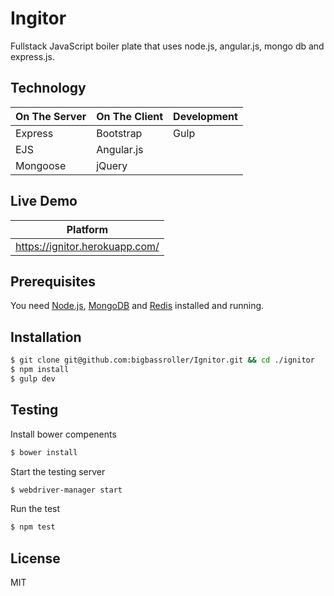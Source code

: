 Ingitor
=============

Fullstack JavaScript boiler plate that uses node.js, angular.js, mongo db and express.js.


Technology
------------

| On The Server | On The Client  | Development |
| ------------- | -------------- | ----------- |
| Express       | Bootstrap      | Gulp        |
| EJS           | Angular.js     |             |
| Mongoose      | jQuery         |             |

Live Demo
------------

| Platform                       | 
| ------------------------------ | 
| https://ignitor.herokuapp.com/ | 

Prerequisites
------------

You need [Node.js](http://nodejs.org/download/), [MongoDB](http://www.mongodb.org/downloads) and [Redis](http://redis.io/download) installed and running.


Installation
------------

```bash
$ git clone git@github.com:bigbassroller/Ignitor.git && cd ./ignitor
$ npm install
$ gulp dev
```
Testing
-----------
Install bower compenents
```bash
$ bower install
```
Start the testing server
```bash
$ webdriver-manager start
```
Run the test
```bash
$ npm test
```

License
------------

MIT

